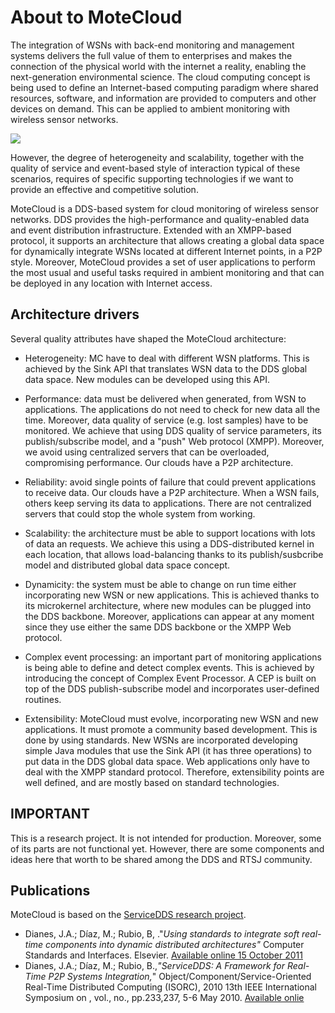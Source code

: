 # About to MoteCloud  

The integration of WSNs with back-end monitoring and management systems delivers the full value of them to enterprises 
and makes the connection of the physical world with the internet a reality, enabling the next-generation environmental 
science. The cloud computing concept is being used to define an Internet-based computing paradigm where shared resources, 
software, and information are provided to computers and other devices on demand. This can be applied to ambient 
monitoring with wireless sensor networks.  

![](https://github.com/jadianes/mote-cloud/blob/master/resources/body_pic.png?raw=true)

However, the degree of heterogeneity and scalability, together with the quality of service and event-based style of 
interaction typical of these scenarios, requires of specific supporting technologies if we want to provide an 
effective and competitive solution.  

MoteCloud is a DDS-based system for cloud monitoring of wireless sensor networks. DDS provides the high-performance 
and quality-enabled data and event distribution infrastructure. Extended with an XMPP-based protocol, it supports
an architecture that allows creating a global data space for dynamically integrate WSNs located at different 
Internet points, in a P2P style. Moreover, MoteCloud provides a set of user applications to perform the most usual 
and useful tasks required in ambient monitoring and that can be deployed in any location with Internet access.  

## Architecture drivers  

Several quality attributes have shaped the MoteCloud architecture:  

- Heterogeneity: MC have to deal with different WSN platforms. This is achieved by the Sink API that translates
WSN data to the DDS global data space. New modules can be developed using this API.  

- Performance: data must be delivered when generated, from WSN to applications. The applications do not need to check 
for new data all the time. Moreover, data quality of service (e.g. lost samples) have to be monitored. We achieve that 
using DDS quality of service parameters, its publish/subscribe model, and a "push" Web protocol (XMPP). Moreover, 
we avoid using centralized servers that can be overloaded, compromising performance. Our clouds have a P2P architecture.  

- Reliability: avoid single points of failure that could prevent applications to receive data. Our clouds have a P2P 
architecture. When a WSN fails, others keep serving its data to applications. There are not centralized servers that 
could stop the whole system from working.  

- Scalability: the architecture must be able to support locations with lots of data an requests. We achieve this using 
a DDS-distributed kernel in each location, that allows load-balancing thanks to its publish/susbcribe model and 
distributed global data space concept.   

- Dynamicity: the system must be able to change on run time either incorporating new WSN or new applications. This 
is achieved thanks to its microkernel architecture, where new modules can be plugged into the DDS backbone. 
Moreover, applications can appear at any moment since they use either the same DDS backbone or the XMPP Web protocol.  

- Complex event processing: an important part of monitoring applications is being able to define and detect complex 
events. This is achieved by introducing the concept of Complex Event Processor. A CEP is built on top of the DDS 
publish-subscribe model and incorporates user-defined routines.  

- Extensibility: MoteCloud must evolve, incorporating new WSN and new applications. It must promote a community based
development. This is done by using standards. New WSNs are incorporated developing simple Java modules that use 
the Sink API (it has three operations) to put data in the DDS global data space. Web applications only have to deal 
with the XMPP standard protocol. Therefore, extensibility points are well defined, and are mostly based on standard 
technologies.  

## IMPORTANT

This is a research project. It is not intended for production. Moreover, some of its parts are not functional yet. However, there are some components and ideas here that worth to be shared among the DDS and RTSJ community.  

## Publications  

MoteCloud is based on the [ServiceDDS research project](http://jadianes.me/service-dds/).  

- Dianes, J.A.; Díaz, M.; Rubio, B, ."*Using standards to integrate soft real-time components into dynamic distributed architectures"* Computer Standards and Interfaces. Elsevier. [Available online 15 October 2011](http://www.sciencedirect.com/science/article/pii/S0920548911000894)  
- Dianes, J.A.; Díaz, M.; Rubio, B.,*"ServiceDDS: A Framework for Real-Time P2P Systems Integration,*" Object/Component/Service-Oriented Real-Time Distributed Computing (ISORC), 2010 13th IEEE International Symposium on , vol., no., pp.233,237, 5-6 May 2010. [Available onlie](http://ieeexplore.ieee.org/xpl/freeabs_all.jsp?arnumber=5479549)  


